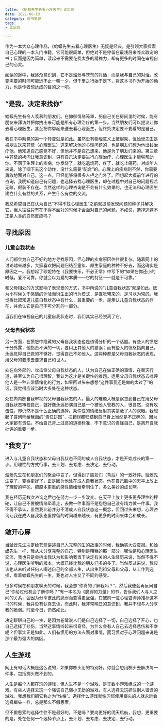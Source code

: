 ```yaml
---
title: 《蛤蟆先生去看心理医生》读后感
date: 2021-06-18
category: 读书笔记
tags: 
- 读后感

---
```


作为一本大众心理作品，《蛤蟆先生去看心理医生》无疑是经典，是引领大家探索自己心理的一本入门书籍。它可能很简单，但绝对不是停留在最浅层来哗众取宠的书；反而是因为简单，读起来不需要花费太多的精神力，却有更多的时间在审视自己的心灵。

阅读的途中，我逐渐意识到，它不是蛤蟆与苍鹭的对话，而是我与自己的对话。改变需要的时间可能远不止一朝一夕，但千里之行始于足下，将这本书作为开始的动力，也是作者想达成的目的之一吧。

## “是我，决定来找你”

蛤蟆先生有令人羡慕的朋友们。在抑郁情绪笼罩，把自己关在房间里的时候，能有朋友来拜访并把你拽出来可能是所有心理治疗的第一步。当然朋友们可以提议让你去看心理医生，甚至把你绑起来送去看心理医生，但终究决定要不要看的是自己。

<!--more-->

我在书中察觉的第一个转变就是如此。虽然没有物理意义上被绑架，但蛤蟆先生是被朋友送来苍鹭（心理医生）这来解决他的心理问题的，也是朋友们想为他出钱治疗他。他知道自己感觉不好，但他并不是自己想来，他是为了朋友们来的。第三章中苍鹭的拷问让我意识到，只有自己决定要进行心理治疗，心理医生才能够帮助你。不同于生理上的疾病，你发烧了，就吃退烧药，疼了，就吃止痛药，对成年人来说，除了咽下去这个动作，没什么需要“配合”的。心理上的疾病则不然，你需要勇敢地面对自己，这一点，已经能够将很多人拒之门外了。回想起大概前年进行的咨询，我明知道自己有问题，也选择去找心理医生，却在过程中对自己的问题视若无睹，假装不存在。当然这样的心理咨询是不会有什么效果的，也无法和心理医生建立什么有益的关系，产生什么有益的交流。

我总希望自己在认为自己“不得不找心理医生”之前就提前发现问题的种子并解决它，但人往往只有在不得不面对的时候才会面对自己的问题。不如说，选择逃避不正是人类的自然反应吗？

## 寻找原因

### 儿童自我状态

人们都会为自己不好的地方寻找原因，但心理的疾病原因往往很复杂。随着网上的讨论越来越多，大家喜欢把问题归结至童年、原生家庭的种种不好去，而这确实是原因之一。我想起了珍妮特在《我要快乐，不必正常》中写下的“如果在你还小的时候，爱不可靠，你就会以为爱的本质——它的特征——就是不可靠。”

和父母相处的方式影响了表现爱的方式，书中所说的“儿童自我状态”就是如此。因为小时候关于感情的体验而衍生出的行为模式，是直觉带来的，是习以为常的。我觉得比起知道儿童自我状态中有什么，最重要的一步，是承认儿童自我状态的存在，并承认它是自己不可分割的一部分。

当我们在审视自己的儿童自我状态时，我们其实已经脱离了它。

### 父母自我状态

另一方面，在愤怒中隐藏的父母自我状态也是值得分析的一个话题。有些人的愤怒十分外露，他指责不满的一切，要纠正其他人的错误；而有些人的愤怒指向自己，永远觉得自己做的不够好，觉得自己不如他人。这两种都是父母自我状态的表现，用父母的要求去要求自己和世人。

处在向外部的、攻击性父母自我状态的人，认为自己在做正确的事情，在替天行道，甚至认为自己很理智，我认为这才是关键性的难题。运用父母自我状态去批评他人是一种非常情绪化的行为，如果回过头来想想“这件事我还是做的太过了”的话，我觉得应该当时大多处在这种状态。

处在向内部自我审视的父母自我状态的人，最大的难题大概是察觉到自己在用父母自我状态审视自己，就好像永远扮演自己是一个被他人管教的人，很自然，没有攻击性，却仍然不是什么正确的选择。条件性的情绪反射其实蒙蔽了人的双眼。我想起了咨询师给我画的“责任饼图”，把错误都归结到自己身上当然是不正确的，因为大家都有责任。不给自己背上过高的道德标准，不下意识的责怪自己，是离开自我批评的重要一步。

## “我变了”

进入与儿童自我状态和父母自我状态不同的成人自我状态，才是开始成长的第一步。用理性的方式行事，去计划、去考虑、去决定、去行动。

蛤蟆先生在和朋友们的聚会中变了，但得到了朋友们（背后）的一致好评。蛤蟆先生变了，变得更好了，正是因为他处在成人自我状态。他在自己脑中的天平上放上了理智的秤砣，把原本更重的感性情绪给牵制住了，多么美妙的成长啊。

我在经历无数次咨询之后也在努力一步一步改变。在天平上放上更多更多理性的秤砣，让自己不要被情绪牵着走，去做一件事而不是抱怨自己没有精力做一件事。我不得不承认，虽然我此前并分不清成人自我状态这一概念，但回过头来想，心理咨询让我在成人自我状态里停留的时间越来越长，有更多的时间来体会和成长。

## 敞开心扉

当蛤蟆先生决定给苍鹭讲述自己人完整的生的故事的时候，我确实大受震撼。和蛤蟆先生一样，我从未分享完整的自己，特别是糟糕的那一部分。哪怕是和心理医生交流，我也只是会挑出我认为和影响我当下决定有关的人生经历来说，当然不得不说，心理医生听到的版本，大概已经比我的朋友们多的多了。当然反过来说，我应该也从未听过任何人阐述自己的全部人生，从出生到祖父母和父母，从工作到选择，看着蛤蟆先生的一生，我也对人生又了不同的感受。

很多时候在和朋友聊天的时候，我会想“你真的了解我吗？”，然后我便会再反问自己“你给过他机会了解你吗？”有一本名为《脆弱的力量》的书，告诉我们人与人之间的关系，会因为分享彼此的脆弱而变得更坚强。在被前一位心理咨询师推荐这本书的时候，我并没有认真去读，而此时，我非常明显的意识到，我并不想与人分享我的脆弱。时至今日，仍然如此。

决定聊聊自己的一生，是因为苍鹭说人们是自己选择了一切，自己选择了开心，也自己选择了悲伤。当然这事情听起来很奇怪，为什么会有人自己去选择悲伤和不幸呢？但事实正是如此。人们有惯用的方法去面对事情，而习惯对于心理问题来说是那个最为强大的病因。

## 人生游戏

网上有句话大概是这么说的，如果你榔头用的特别好，你就会想用榔头去解决每一件事，包括榔头做不到的。

人生是每个人都在玩的游戏，但人生不是一个游戏，是无数小游戏组成的一个游戏。有些人选择去玩一个强调自己弱小无助的游戏，有人选择去玩抓住别人错误的游戏，我想我们把它称之为“性格”。选择什么游戏就像习惯使用榔头的人就永远会选择榔头一样，总是那么不假思索。

但不假思索的选择往往不是最好的，不是吗？要向更好的明天启航，我想，更重要的是，处在任何一个选择节点上，去计划、去考虑、去决定、去行动。
